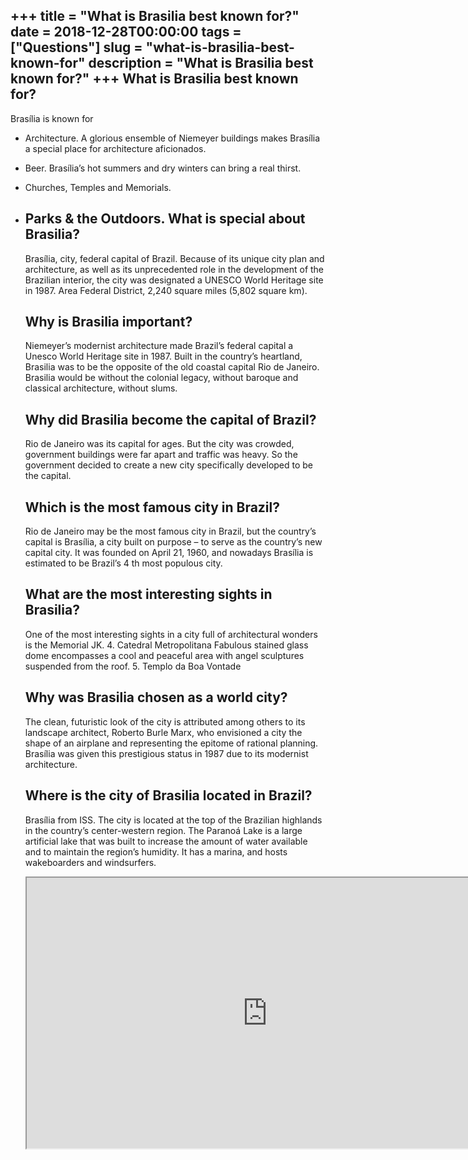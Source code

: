 +++
title = "What is Brasilia best known for?"
date = 2018-12-28T00:00:00
tags = ["Questions"]
slug = "what-is-brasilia-best-known-for"
description = "What is Brasilia best known for?"
+++
What is Brasilia best known for?
--------------------------------

Brasília is known for

- Architecture. A glorious ensemble of Niemeyer buildings makes Brasília a special place for architecture aficionados.
- Beer. Brasília’s hot summers and dry winters can bring a real thirst.
- Churches, Temples and Memorials.
- Parks &amp; the Outdoors. What is special about Brasilia?
    -------------------------------
    
    Brasília, city, federal capital of Brazil. Because of its unique city plan and architecture, as well as its unprecedented role in the development of the Brazilian interior, the city was designated a UNESCO World Heritage site in 1987. Area Federal District, 2,240 square miles (5,802 square km).
    
    Why is Brasilia important?
    --------------------------
    
    Niemeyer’s modernist architecture made Brazil’s federal capital a Unesco World Heritage site in 1987. Built in the country’s heartland, Brasilia was to be the opposite of the old coastal capital Rio de Janeiro. Brasilia would be without the colonial legacy, without baroque and classical architecture, without slums.
    
    Why did Brasilia become the capital of Brazil?
    ----------------------------------------------
    
    Rio de Janeiro was its capital for ages. But the city was crowded, government buildings were far apart and traffic was heavy. So the government decided to create a new city specifically developed to be the capital.
    
    Which is the most famous city in Brazil?
    ----------------------------------------
    
    Rio de Janeiro may be the most famous city in Brazil, but the country’s capital is Brasília, a city built on purpose – to serve as the country’s new capital city. It was founded on April 21, 1960, and nowadays Brasília is estimated to be Brazil’s 4 th most populous city.
    
    What are the most interesting sights in Brasilia?
    -------------------------------------------------
    
    One of the most interesting sights in a city full of architectural wonders is the Memorial JK. 4. Catedral Metropolitana Fabulous stained glass dome encompasses a cool and peaceful area with angel sculptures suspended from the roof. 5. Templo da Boa Vontade
    
    Why was Brasilia chosen as a world city?
    ----------------------------------------
    
    The clean, futuristic look of the city is attributed among others to its landscape architect, Roberto Burle Marx, who envisioned a city the shape of an airplane and representing the epitome of rational planning. Brasília was given this prestigious status in 1987 due to its modernist architecture.
    
    Where is the city of Brasilia located in Brazil?
    ------------------------------------------------
    
    Brasília from ISS. The city is located at the top of the Brazilian highlands in the country’s center-western region. The Paranoá Lake is a large artificial lake that was built to increase the amount of water available and to maintain the region’s humidity. It has a marina, and hosts wakeboarders and windsurfers.
    
    <iframe allow="accelerometer; autoplay; clipboard-write; encrypted-media; gyroscope; picture-in-picture" allowfullscreen="" class="__youtube_prefs__  epyt-is-override  no-lazyload" data-no-lazy="1" data-origheight="433" data-origwidth="770" data-skipgform_ajax_framebjll="" height="433" id="_ytid_14045" loading="lazy" src="https://www.youtube.com/embed/zwbTKOfaocE?enablejsapi=1&autoplay=0&cc_load_policy=0&cc_lang_pref=&iv_load_policy=1&loop=0&modestbranding=0&rel=1&fs=1&playsinline=0&autohide=2&theme=dark&color=red&controls=1&" title="YouTube player" width="770"></iframe>